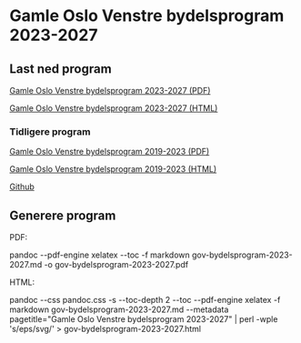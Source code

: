 # Gamle Oslo Venstre bydelsprogram 2023-2027

## Last ned program

  [Gamle Oslo Venstre bydelsprogram 2023-2027 (PDF)](https://gamle-oslo-venstre.github.io/program/gov-bydelsprogram-2023-2027.pdf)

  [Gamle Oslo Venstre bydelsprogram 2023-2027 (HTML)](https://gamle-oslo-venstre.github.io/program/gov-bydelsprogram-2023-2027.html)

### Tidligere program

  [Gamle Oslo Venstre bydelsprogram 2019-2023 (PDF)](https://gamle-oslo-venstre.github.io/program/gov-bydelsprogram-2019-2023.pdf)

  [Gamle Oslo Venstre bydelsprogram 2019-2023 (HTML)](https://gamle-oslo-venstre.github.io/program/gov-bydelsprogram-2019-2023.html)

  [Github](https://github.com/gamle-oslo-venstre/program)

## Generere program

  PDF: 

  pandoc --pdf-engine xelatex --toc -f markdown gov-bydelsprogram-2023-2027.md -o gov-bydelsprogram-2023-2027.pdf

  HTML:

  pandoc --css pandoc.css -s --toc-depth 2 --toc --pdf-engine xelatex -f markdown gov-bydelsprogram-2023-2027.md --metadata pagetitle="Gamle Oslo Venstre bydelsprogram 2023-2027" | perl -wple 's/eps/svg/' > gov-bydelsprogram-2023-2027.html

